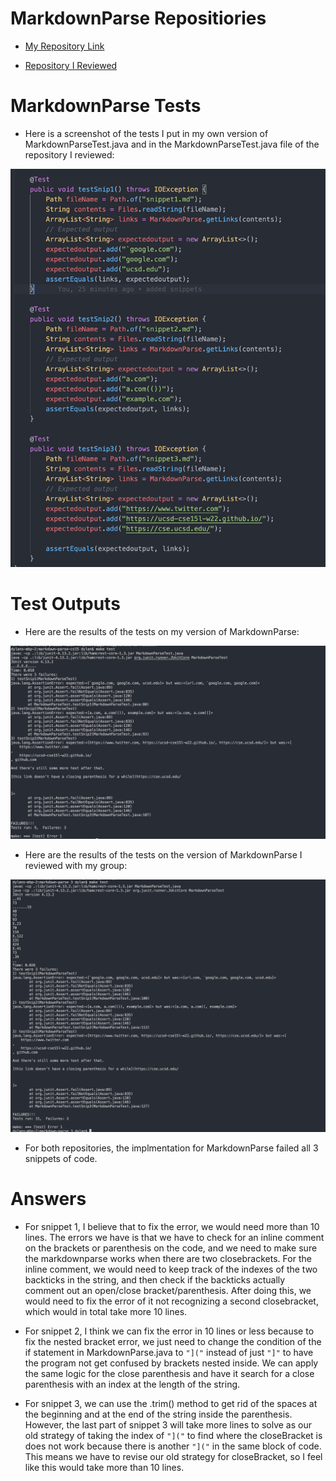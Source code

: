 # MarkdownParse Repositiories

- [My Repository Link](https://github.com/dslee01/markdown-parse)

- [Repository I Reviewed](https://github.com/Darrengn/markdown-parse)

# MarkdownParse Tests

- Here is a screenshot of the tests I put in my own version of MarkdownParseTest.java and in the MarkdownParseTest.java file of the repository I reviewed:

![Image](sniptests.png)

# Test Outputs

- Here are the results of the tests on my version of MarkdownParse:

![Image](mytest.png)

- Here are the results of the tests on the version of MarkdownParse I reviewed with my group:

![Image](reviewtest.png)

- For both repositories, the implmentation for MarkdownParse failed all 3 snippets of code.

# Answers

- For snippet 1, I believe that to fix the error, we would need more than 10 lines. The errors we have is that we have to check for an inline comment on the brackets or parenthesis on the code, and we need to make sure the markdownparse works when there are two closebrackets. For the inline comment, we would need to keep track of the indexes of the two backticks in the string, and then check if the backticks actually comment out an open/close bracket/parenthesis. After doing this, we would need to fix the error of it not recognizing a second closebracket, which would in total take more 10 lines.

- For snippet 2, I think we can fix the error in 10 lines or less because to fix the nested bracket error, we just need to change the condition of the if statement in MarkdownParse.java to `"]("` instead of just `"]"` to have the program not get confused by brackets nested inside. We can apply the same logic for the close parenthesis and have it search for a close parenthesis with an index at the length of the string.

- For snippet 3, we can use the .trim() method to get rid of the spaces at the beginning and at the end of the string inside the parenthesis. However, the last part of snippet 3 will take more lines to solve as our old strategy of taking the index of `"]("` to find where the closeBracket is does not work because there is another `"]("` in the same block of code. This means we have to revise our old strategy for closeBracket, so I feel like this would take more than 10 lines.
